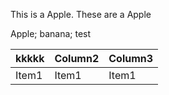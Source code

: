 This is a Apple.
These are a Apple

Apple;
banana;
test

| kkkkk | Column2 | Column3 |
| ----- | ------- | ------- |
| Item1 | Item1   | Item1   |
